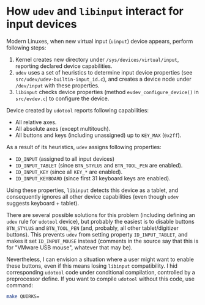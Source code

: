# How `udev` and `libinput` interact for input devices

Modern Linuxes, when new virtual input (`uinput`) device appears,
perform following steps:

1. Kernel creates new directory under `/sys/devices/virtual/input`,
   reporting declared device capabilities.
2. `udev` uses a set of heuristics to determine input device properties
   (see `src/udev/udev-builtin-input_id.c`), and creates a device
   node under `/dev/input` with these properties.
3. `libinput` checks device properties (method `evdev_configure_device()`
   in `src/evdev.c`) to configure the device.

Device created by `udotool` reports following capabilities:

- All relative axes.
- All absolute axes (except multitouch).
- All buttons and keys (including unassigned) up to `KEY_MAX` (`0x2ff`).

As a result of its heuristics, `udev` assigns following properties:

- `ID_INPUT` (assigned to all input devices)
- `ID_INPUT_TABLET` (since `BTN_STYLUS` and `BTN_TOOL_PEN` are enabled).
- `ID_INPUT_KEY` (since all `KEY_*` are enabled).
- `ID_INPUT_KEYBOARD` (since first 31 keyboard keys are enabled).

Using these properties, `libinput` detects this device as a tablet, and
consequently ignores all other device capabilities (even though `udev`
suggests keyboard + tablet).

There are several possible solutions for this problem (including defining
an `udev` rule for `udotool` device), but probably the easiest is to
disable buttons `BTN_STYLUS` and `BTN_TOOL_PEN` (and, probably, all other
tablet/digitizer buttons). This prevents `udev` from setting property
`ID_INPUT_TABLET`, and makes it set `ID_INPUT_MOUSE` instead (comments in
the source say that this is for "VMware USB mouse", whatever that may be).

Nevertheless, I can envision a situation where a user might want to enable
these buttons, even if this means losing `libinput` compatibility. I hid
corresponding `udotool` code under conditional compilation, controlled
by a preprocessor define. If you want to compile `udotool` without this
code, use command:

```sh
make QUIRKS=
```
